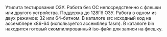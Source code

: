Утилита тестирования ОЗУ.
Работа без ОС непосредственно с флешки или другого устройства.
Поддержа до 128Гб ОЗУ.
Работа в одном из двух режимов: 32 или 64-битном.
В каталоге src исходный код на ассемблере х86-64 (используется ассемблер fasm).
В каталоге bin находится готовый скомпилированный iso-файл для записи на флешку.
